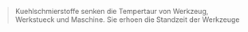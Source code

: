 > Kuehlschmierstoffe senken die Tempertaur von Werkzeug, Werkstueck und Maschine. Sie erhoen die Standzeit der Werkzeuge